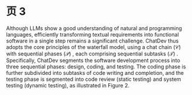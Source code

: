 # 页 3
Although LLMs show a good understanding of natural and programming languages, efficiently transforming textual requirements into functional software in a single step remains a significant challenge. ChatDev thus adopts the core principles of the waterfall model, using a chat chain $( \mathcal { C } )$ with sequential phases $( \mathcal { P } )$ , each comprising sequential subtasks $( \mathcal { T } )$ . Specifically, ChatDev segments the software development process into three sequential phases: design, coding, and testing. The coding phase is further subdivided into subtasks of code writing and completion, and the testing phase is segmented into code review (static testing) and system testing (dynamic testing), as illustrated in Figure 2.